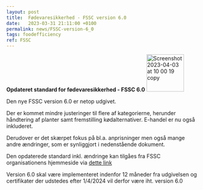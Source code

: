 ```yaml
---
layout: post
title:  Fødevaresikkerhed - FSSC version 6.0
date:   2023-03-31 21:11:00 +0100
permalink: news/FSSC-version-6_0
tags: foodefficiency
ref: FSSC
---
```


**Opdateret standard for fødevaresikkerhed - FSSC 6.0**
<img width="98" alt="Screenshot 2023-04-03 at 10 00 19 copy" src="https://user-images.githubusercontent.com/75361000/229448039-b57b75b0-f06c-4cb9-8557-193a39994474.png">

Den nye FSSC version 6.0 er netop udgivet. 

Der er kommet mindre justeringer til flere af kategorierne, herunder håndtering af planter samt fremstilling kødalternativer. E-handel er nu også inkluderet.

Derudover er det skærpet fokus på bl.a. anprisninger men også mange andre ændringer, som er synliggjort i nedenstående dokument.

Den opdaterede standard inkl. ændringe kan tilgåes fra FSSC organisationens hjemmeside via [dette link](https://www.fssc.com/wp-content/uploads/2023/03/FSSC-22000-Scheme-Version-6_Main-changes_web-version.pdf)

Version 6.0 skal være implementeret indenfor 12 måneder fra udgivelsen og certifikater der udstedes efter 1/4/2024 vil derfor være iht. version 6.0
